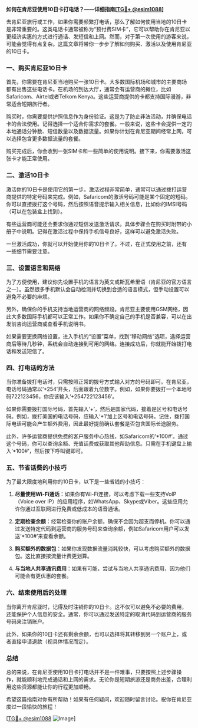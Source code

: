 **如何在肯尼亚使用10日卡打电话？——详细指南[[TG💪+ @esim1088](https://t.me/s/esim1088)]**

去肯尼亚旅行或工作，如果你需要频繁打电话，那么了解如何使用当地的10日卡是非常重要的。这类电话卡通常被称为“预付费SIM卡”，它可以帮助你在肯尼亚以更经济实惠的方式进行通话、发短信和上网。然而，对于第一次使用的游客来说，可能会觉得有点复杂。这篇文章将带你一步步了解如何购买、激活以及使用肯尼亚的10日卡。

### **一、购买肯尼亚10日卡**

首先，你需要在肯尼亚当地购买一张10日卡。大多数国际机场和城市的主要商场都有出售这些电话卡。在机场的到达大厅，通常会有运营商的摊位，比如Safaricom、Airtel或者Telkom Kenya。这些运营商提供的卡都支持国际漫游，非常适合短期旅行者。

购买时，你需要提供护照信息作为身份验证。这是为了防止非法活动，并确保电话卡的合法使用。记得选择一个适合你需求的套餐。一般来说，这些卡会提供一定的本地通话分钟数、短信数量以及数据流量。如果你计划在肯尼亚期间经常上网，可以选择包含更多数据流量的套餐。

购买完成后，你会收到一张SIM卡和一些简单的使用说明。接下来，你需要激活这张卡才能正常使用。

### **二、激活10日卡**

激活你的10日卡是使用它的第一步。激活过程非常简单，通常可以通过拨打运营商提供的特定号码来完成。例如，Safaricom的激活号码可能是某个固定的短码。你可以直接拨打这个号码，然后按照语音提示输入相关信息，比如你的IMSI号码（可以在包装盒上找到）。

有些运营商可能还会要求你通过短信发送激活请求。具体步骤会在购买时附带的小册子中说明。记得在激活过程中保持手机信号良好，这样可以避免激活失败。

一旦激活成功，你就可以开始使用你的10日卡了。不过，在正式使用之前，还有一些细节需要注意。

### **三、设置语言和网络**

为了方便使用，建议你先设置手机的语言为英文或斯瓦希里语（肯尼亚的官方语言之一）。虽然很多手机默认会自动检测并切换到合适的语言模式，但手动设置可以避免不必要的麻烦。

另外，确保你的手机支持当地运营商的网络频段。肯尼亚主要使用GSM网络，因此大多数国际手机都可以正常工作。如果你不确定自己的手机是否兼容，可以在出发前咨询运营商或查看手机说明书。

如果需要更换网络设置，进入手机的“设置”菜单，找到“移动网络”选项，选择运营商后等待几秒钟，系统会自动连接到可用的网络。连接成功后，你就能开始拨打电话和发送短信了。

### **四、打电话的方法**

当你准备拨打电话时，只需按照正常的拨号方式输入对方的号码即可。在肯尼亚，电话号码通常以‘+254’开头，后面跟着九位数字。例如，如果你要拨打一个本地号码722123456，你应该输入‘+254722123456’。

如果你需要拨打国际号码，首先输入‘+’，然后是国家代码，接着是区号和电话号码。例如，拨打美国的电话号码，应输入‘+1’加上区号和电话号码。记住，拨打国际电话可能会产生额外费用，因此最好提前确认套餐是否包含国际长途服务。

此外，许多运营商提供免费的客户服务中心热线，如Safaricom的‘*100#’。通过这个号码，你可以查询余额、充值话费或获取其他帮助信息。只需在手机键盘上输入‘*100#’，然后按下呼叫键即可。

### **五、节省话费的小技巧**

为了最大限度地利用你的10日卡，以下是一些省钱的小技巧：

1. **尽量使用Wi-Fi通话**：如果你有Wi-Fi连接，可以考虑下载一些支持VoIP（Voice over IP）的应用程序，如WhatsApp、Skype或Viber。这些应用允许你通过互联网进行免费或低成本的语音通话。
   
2. **定期检查余额**：经常检查你的账户余额，确保不会因为超支而停机。你可以通过发送特定代码到运营商的服务号码来查询余额，例如Safaricom用户可以发送‘*100#’来查看余额。

3. **购买额外的数据包**：如果你发现数据流量消耗较快，可以考虑购买额外的数据包。这比直接按流量计费更划算。

4. **与当地人共享通讯费用**：如果有可能，尝试与当地人共享通讯费用，因为他们可能会有更优惠的套餐。

### **六、结束使用后的处理**

当你离开肯尼亚时，记得及时注销你的10日卡。这不仅可以避免不必要的费用，还能保护个人信息的安全。通常，你可以通过发送特定的取消代码到运营商的服务号码来注销账户。

此外，如果你的10日卡还有剩余余额，也可以选择将其转移到另一个账户上，或者直接申请退款（视具体情况而定）。

### **总结**

总的来说，在肯尼亚使用10日卡打电话并不是一件难事，只要按照上述步骤操作，就能顺利地完成通话和上网的需求。无论你是短期旅游还是商务出差，合理利用这些资源都能让你的行程更加顺畅。

希望这篇指南对你有所帮助！如果有任何疑问，欢迎随时留言讨论。祝你在肯尼亚度过一段愉快的旅程！

[[TG💪+ @esim1088](https://t.me/s/esim1088) ![Image](https://i.postimg.cc/4NQfJmqS/Snipaste-2025-05-13-00-14-12.png)]
